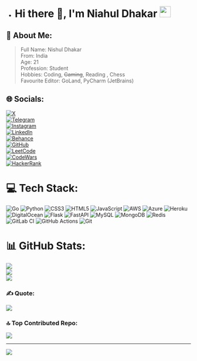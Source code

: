 - # Hi there 👋,  I'm Niahul Dhakar <img src="https://raw.githubusercontent.com/MartinHeinz/MartinHeinz/master/wave.gif" width="30px">

## 💫 About Me: 
> Full Name: Nishul Dhakar <br/>
> From: India <br/>
> Age: 21 <br/>
> Profession: Student  <br/>
> Hobbies: Coding, ~~Gaming~~, Reading , Chess <br/>
> Favourite Editor: GoLand, PyCharm (JetBrains) <br/>

## 🌐 Socials:

[![X](https://img.shields.io/badge/X-black.svg?logo=X&logoColor=white)](https://x.com/NishulDhakar)  
[![Telegram](https://img.shields.io/badge/Telegram-black.svg?logo=Telegram&logoColor=white)](https://t.me/nishuldhakar)  
[![Instagram](https://img.shields.io/badge/Instagram-black.svg?logo=Instagram&logoColor=white)](https://instagram.com/NishulDhakar)  
[![LinkedIn](https://img.shields.io/badge/LinkedIn-black.svg?logo=Linkedin&logoColor=white)](https://linkedin.com/in/NishulDhakar)  
[![Behance](https://img.shields.io/badge/Behance-black.svg?logo=Behance&logoColor=white)](https://behance.net/NishulDhakar)  
[![GitHub](https://img.shields.io/badge/GitHub-black.svg?logo=GitHub&logoColor=white)](https://github.com/NishulDhakar)  
[![LeetCode](https://img.shields.io/badge/LeetCode-black.svg?logo=LeetCode&logoColor=white)](https://leetcode.com/NishulDhakar)  
[![CodeWars](https://img.shields.io/badge/CodeWars-black.svg?logo=CodeWars&logoColor=white)](https://www.codewars.com/users/nishuldhakar)  
[![HackerRank](https://img.shields.io/badge/HackerRank-black.svg?logo=HackerRank&logoColor=white)](https://www.hackerrank.com/NishulDhakar)  


# 💻 Tech Stack:
![Go](https://img.shields.io/badge/go-%2300ADD8.svg?style=plastic&logo=go&logoColor=white) ![Python](https://img.shields.io/badge/python-3670A0?style=plastic&logo=python&logoColor=ffdd54) ![CSS3](https://img.shields.io/badge/css3-%231572B6.svg?style=plastic&logo=css3&logoColor=white) ![HTML5](https://img.shields.io/badge/html5-%23E34F26.svg?style=plastic&logo=html5&logoColor=white) ![JavaScript](https://img.shields.io/badge/javascript-%23323330.svg?style=plastic&logo=javascript&logoColor=%23F7DF1E) ![AWS](https://img.shields.io/badge/AWS-%23FF9900.svg?style=plastic&logo=amazon-aws&logoColor=white) ![Azure](https://img.shields.io/badge/azure-%230072C6.svg?style=plastic&logo=microsoftazure&logoColor=white) ![Heroku](https://img.shields.io/badge/heroku-%23430098.svg?style=plastic&logo=heroku&logoColor=white) ![DigitalOcean](https://img.shields.io/badge/DigitalOcean-%230167ff.svg?style=plastic&logo=digitalOcean&logoColor=white) ![Flask](https://img.shields.io/badge/flask-%23000.svg?style=plastic&logo=flask&logoColor=white) ![FastAPI](https://img.shields.io/badge/FastAPI-005571?style=plastic&logo=fastapi) ![MySQL](https://img.shields.io/badge/mysql-4479A1.svg?style=plastic&logo=mysql&logoColor=white) ![MongoDB](https://img.shields.io/badge/MongoDB-%234ea94b.svg?style=plastic&logo=mongodb&logoColor=white) ![Redis](https://img.shields.io/badge/redis-%23DD0031.svg?style=plastic&logo=redis&logoColor=white) ![GitLab CI](https://img.shields.io/badge/gitlab%20CI-%23181717.svg?style=plastic&logo=gitlab&logoColor=white) ![GitHub Actions](https://img.shields.io/badge/github%20actions-%232671E5.svg?style=plastic&logo=githubactions&logoColor=white) ![Git](https://img.shields.io/badge/git-%23F05033.svg?style=plastic&logo=git&logoColor=white)

# 📊 GitHub Stats:
![](https://github-readme-stats.vercel.app/api?username=Nishuldhakar&theme=dark&hide_border=false&include_all_commits=true&count_private=true)<br/>
![](https://github-readme-streak-stats.herokuapp.com/?user=Nishuldhakar&theme=dark&hide_border=false)<br/>
![](https://github-readme-stats.vercel.app/api/top-langs/?username=Nishuldhakar&theme=dark&hide_border=false&include_all_commits=true&count_private=true&layout=compact)

### ✍️ Quote:
![](https://quotes-github-readme.vercel.app/api?type=horizontal&theme=radical)

### 🔝 Top Contributed Repo: 
![](https://github-contributor-stats.vercel.app/api?username=Nishuldhakar&limit=5&theme=dark&combine_all_yearly_contributions=true)

---
[![](https://visitcount.itsvg.in/api?id=Nishuldhakar&icon=10&color=13)](https://github.com/Nishuldhakar)
